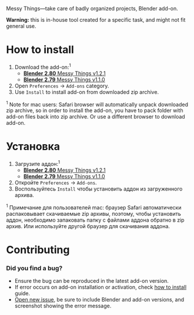 Messy Things—take care of badly organized projects, Blender add-on.

**Warning:** this is in-house tool created for a specific task, and might not fit general use.


How to install
==========================

1. Download the add-on:<sup>1</sup>
    * [**Blender 2.80** Messy Things v1.2.1][v1_2_1]
    * [**Blender 2.79** Messy Things v1.1.0][v1_1_0]
2. Open `Preferences` → `Add-ons` category.
3. Use `Install` to install add-on from downloaded zip archive.

<sup>1</sup> Note for mac users: Safari browser will automatically unpack downloaded zip archive, so in order to install the add-on, you have to pack folder with add-on files back into zip archive. Or use a different browser to download add-on.


Установка
==========================

1. Загрузите аддон:<sup>1</sup>
    * [**Blender 2.80** Messy Things v1.2.1][v1_2_1]
    * [**Blender 2.79** Messy Things v1.1.0][v1_1_0]
2. Откройте `Preferences` → `Add-ons`.
3. Воспользуйтесь `Install` чтобы установить аддон из загруженного архива.

<sup>1</sup> Примечание для пользователей mac: браузер Safari автоматически распаковывает скачиваемые zip архивы, поэтому, чтобы установить аддон, необходимо запаковать папку с файлами аддона обратно в zip архив. Или используйте другой браузер для скачивания аддона.


Contributing
==========================

### Did you find a bug?

* Ensure the bug can be reproduced in the latest add-on version.
* If error occurs on add-on installation or activation, check [how to install](#how-to-install) guide.
* [Open new issue][new_issue], be sure to include Blender and add-on versions, and screenshot showing the error message.


[v1_2_1]: https://github.com/mrachinskiy/messythings/releases/download/v1.2.1/messythings-1_2_1.zip
[v1_1_0]: https://github.com/mrachinskiy/messythings/releases/download/v1.1.0/messythings-1_1_0.zip
[new_issue]: https://github.com/mrachinskiy/messythings/issues/new
